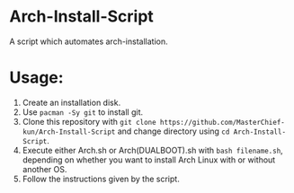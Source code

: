 # Arch-Install-Script
A script which automates arch-installation.

# Usage:
1. Create an installation disk.
2. Use `pacman -Sy git` to install git.
3. Clone this repository with `git clone https://github.com/MasterChief-kun/Arch-Install-Script` and change directory using `cd Arch-Install-Script`.
4. Execute either Arch.sh or Arch(DUALBOOT).sh with `bash filename.sh`, depending on whether you want to install Arch Linux with or without another OS.
5. Follow the instructions given by the script.

